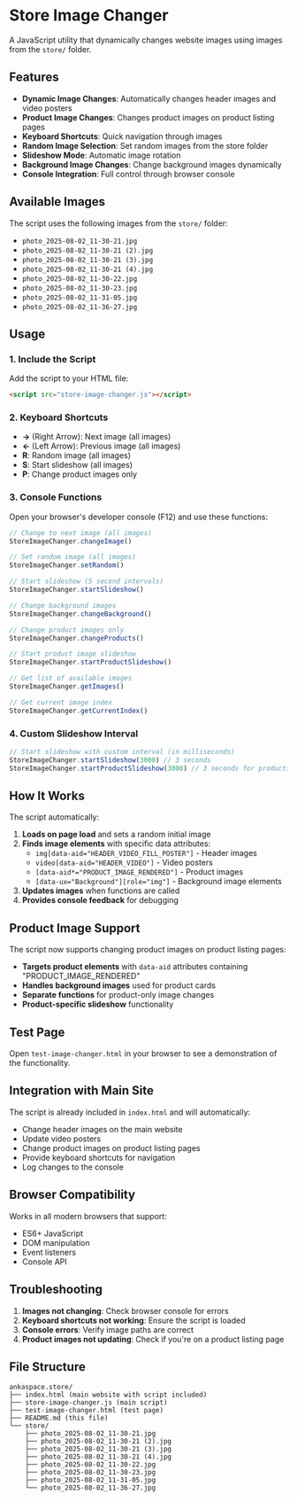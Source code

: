 # Store Image Changer

A JavaScript utility that dynamically changes website images using images from the `store/` folder.

## Features

- **Dynamic Image Changes**: Automatically changes header images and video posters
- **Product Image Changes**: Changes product images on product listing pages
- **Keyboard Shortcuts**: Quick navigation through images
- **Random Image Selection**: Set random images from the store folder
- **Slideshow Mode**: Automatic image rotation
- **Background Image Changes**: Change background images dynamically
- **Console Integration**: Full control through browser console

## Available Images

The script uses the following images from the `store/` folder:

- `photo_2025-08-02_11-30-21.jpg`
- `photo_2025-08-02_11-30-21 (2).jpg`
- `photo_2025-08-02_11-30-21 (3).jpg`
- `photo_2025-08-02_11-30-21 (4).jpg`
- `photo_2025-08-02_11-30-22.jpg`
- `photo_2025-08-02_11-30-23.jpg`
- `photo_2025-08-02_11-31-05.jpg`
- `photo_2025-08-02_11-36-27.jpg`

## Usage

### 1. Include the Script

Add the script to your HTML file:

```html
<script src="store-image-changer.js"></script>
```

### 2. Keyboard Shortcuts

- **→** (Right Arrow): Next image (all images)
- **←** (Left Arrow): Previous image (all images)
- **R**: Random image (all images)
- **S**: Start slideshow (all images)
- **P**: Change product images only

### 3. Console Functions

Open your browser's developer console (F12) and use these functions:

```javascript
// Change to next image (all images)
StoreImageChanger.changeImage()

// Set random image (all images)
StoreImageChanger.setRandom()

// Start slideshow (5 second intervals)
StoreImageChanger.startSlideshow()

// Change background images
StoreImageChanger.changeBackground()

// Change product images only
StoreImageChanger.changeProducts()

// Start product image slideshow
StoreImageChanger.startProductSlideshow()

// Get list of available images
StoreImageChanger.getImages()

// Get current image index
StoreImageChanger.getCurrentIndex()
```

### 4. Custom Slideshow Interval

```javascript
// Start slideshow with custom interval (in milliseconds)
StoreImageChanger.startSlideshow(3000) // 3 seconds
StoreImageChanger.startProductSlideshow(3000) // 3 seconds for products
```

## How It Works

The script automatically:

1. **Loads on page load** and sets a random initial image
2. **Finds image elements** with specific data attributes:
   - `img[data-aid="HEADER_VIDEO_FILL_POSTER"]` - Header images
   - `video[data-aid="HEADER_VIDEO"]` - Video posters
   - `[data-aid*="PRODUCT_IMAGE_RENDERED"]` - Product images
   - `[data-ux="Background"][role="img"]` - Background image elements
3. **Updates images** when functions are called
4. **Provides console feedback** for debugging

## Product Image Support

The script now supports changing product images on product listing pages:

- **Targets product elements** with `data-aid` attributes containing "PRODUCT_IMAGE_RENDERED"
- **Handles background images** used for product cards
- **Separate functions** for product-only image changes
- **Product-specific slideshow** functionality

## Test Page

Open `test-image-changer.html` in your browser to see a demonstration of the functionality.

## Integration with Main Site

The script is already included in `index.html` and will automatically:

- Change header images on the main website
- Update video posters
- Change product images on product listing pages
- Provide keyboard shortcuts for navigation
- Log changes to the console

## Browser Compatibility

Works in all modern browsers that support:
- ES6+ JavaScript
- DOM manipulation
- Event listeners
- Console API

## Troubleshooting

1. **Images not changing**: Check browser console for errors
2. **Keyboard shortcuts not working**: Ensure the script is loaded
3. **Console errors**: Verify image paths are correct
4. **Product images not updating**: Check if you're on a product listing page

## File Structure

```
ankaspace.store/
├── index.html (main website with script included)
├── store-image-changer.js (main script)
├── test-image-changer.html (test page)
├── README.md (this file)
└── store/
    ├── photo_2025-08-02_11-30-21.jpg
    ├── photo_2025-08-02_11-30-21 (2).jpg
    ├── photo_2025-08-02_11-30-21 (3).jpg
    ├── photo_2025-08-02_11-30-21 (4).jpg
    ├── photo_2025-08-02_11-30-22.jpg
    ├── photo_2025-08-02_11-30-23.jpg
    ├── photo_2025-08-02_11-31-05.jpg
    └── photo_2025-08-02_11-36-27.jpg
``` 